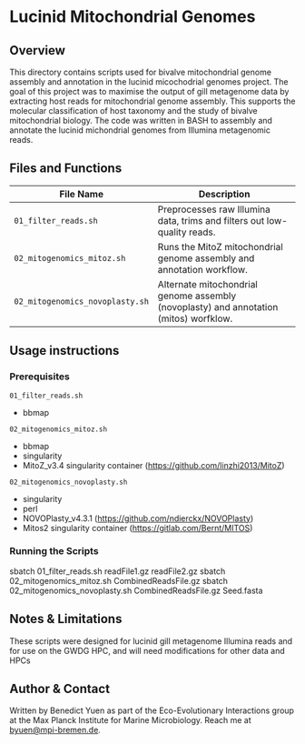 # Lucinid Mitochondrial Genomes

## Overview 
This directory contains scripts used for bivalve mitochondrial genome assembly and annotation in the lucinid micochodrial genomes project.
The goal of this project was to maximise the output of gill metagenome data by extracting host reads for mitochondrial genome assembly. This supports the molecular classification of host taxonomy and the study of bivalve mitochondrial biology.
The code was written in BASH to assembly and annotate the lucinid michondrial genomes from Illumina metagenomic reads.


## Files and Functions
| File Name     | Description |
|--------------|------------|
| `01_filter_reads.sh`  | Preprocesses raw Illumina data, trims and filters out low-quality reads. |
| `02_mitogenomics_mitoz.sh` | Runs the MitoZ mitochondrial genome assembly and annotation workflow. |
| `02_mitogenomics_novoplasty.sh` | Alternate mitochondrial genome assembly (novoplasty) and annotation (mitos) worfklow. |

## Usage instructions

### Prerequisites
`01_filter_reads.sh`
- bbmap

`02_mitogenomics_mitoz.sh`
- bbmap
- singularity
- MitoZ_v3.4 singularity container (https://github.com/linzhi2013/MitoZ)

`02_mitogenomics_novoplasty.sh`
- singularity
- perl
- NOVOPlasty_v4.3.1 (https://github.com/ndierckx/NOVOPlasty)
- Mitos2 singularity container (https://gitlab.com/Bernt/MITOS)

### Running the Scripts

sbatch 01_filter_reads.sh readFile1.gz readFile2.gz
sbatch 02_mitogenomics_mitoz.sh CombinedReadsFile.gz
sbatch 02_mitogenomics_novoplasty.sh CombinedReadsFile.gz Seed.fasta

## Notes & Limitations
These scripts were designed for lucinid gill metagenome Illumina reads and for use on the GWDG HPC, and will need modifications for other data and HPCs

## Author & Contact
Written by Benedict Yuen as part of the Eco-Evolutionary Interactions group at the Max Planck Institute for Marine Microbiology. Reach me at byuen@mpi-bremen.de.

